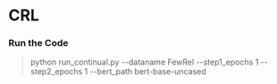 # CRL

### Run the Code

> python run_continual.py --dataname FewRel --step1_epochs 1 --step2_epochs 1 --bert_path bert-base-uncased


